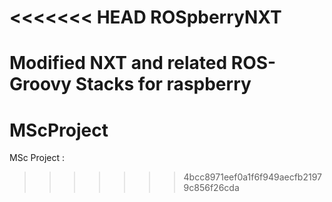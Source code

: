 <<<<<<< HEAD
ROSpberryNXT
============

Modified NXT and related ROS-Groovy Stacks for raspberry
=======
MScProject
==========

MSc Project : 
>>>>>>> 4bcc8971eef0a1f6f949aecfb21979c856f26cda
